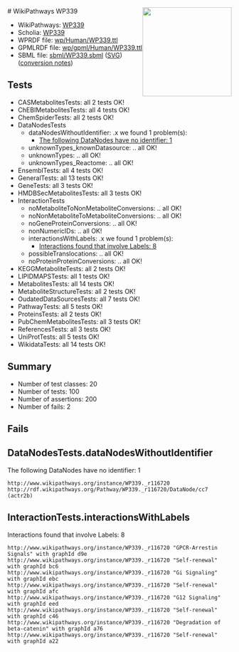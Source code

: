 <img style="float: right; width: 200px" src="../logo.png" />
# WikiPathways WP339

* WikiPathways: [WP339](https://identifiers.org/wikipathways:WP339)
* Scholia: [WP339](https://scholia.toolforge.org/wikipathways/WP339)
* WPRDF file: [wp/Human/WP339.ttl](../wp/Human/WP339.ttl)
* GPMLRDF file: [wp/gpml/Human/WP339.ttl](../wp/gpml/Human/WP339.ttl)
* SBML file: [sbml/WP339.sbml](../sbml/WP339.sbml) ([SVG](../sbml/WP339.svg)) ([conversion notes](../sbml/WP339.txt))

## Tests
* CASMetabolitesTests: all 2 tests OK!
* ChEBIMetabolitesTests: all 4 tests OK!
* ChemSpiderTests: all 2 tests OK!
* DataNodesTests
    * dataNodesWithoutIdentifier: .x we found 1 problem(s):
        * [The following DataNodes have no identifier: 1](#d2d32fa0)
    * unknownTypes_knownDatasource: .. all OK!
    * unknownTypes: .. all OK!
    * unknownTypes_Reactome: .. all OK!
* EnsemblTests: all 4 tests OK!
* GeneralTests: all 13 tests OK!
* GeneTests: all 3 tests OK!
* HMDBSecMetabolitesTests: all 3 tests OK!
* InteractionTests
    * noMetaboliteToNonMetaboliteConversions: .. all OK!
    * noNonMetaboliteToMetaboliteConversions: .. all OK!
    * noGeneProteinConversions: .. all OK!
    * nonNumericIDs: .. all OK!
    * interactionsWithLabels: .x we found 1 problem(s):
        * [Interactions found that involve Labels: 8](#630d267f)
    * possibleTranslocations: .. all OK!
    * noProteinProteinConversions: .. all OK!
* KEGGMetaboliteTests: all 2 tests OK!
* LIPIDMAPSTests: all 1 tests OK!
* MetabolitesTests: all 14 tests OK!
* MetaboliteStructureTests: all 2 tests OK!
* OudatedDataSourcesTests: all 7 tests OK!
* PathwayTests: all 5 tests OK!
* ProteinsTests: all 2 tests OK!
* PubChemMetabolitesTests: all 3 tests OK!
* ReferencesTests: all 3 tests OK!
* UniProtTests: all 5 tests OK!
* WikidataTests: all 14 tests OK!


## Summary

* Number of test classes: 20
* Number of tests: 100
* Number of assertions: 200
* Number of fails: 2

## Fails

<a name="d2d32fa0" />

## DataNodesTests.dataNodesWithoutIdentifier

The following DataNodes have no identifier: 1
```
http://www.wikipathways.org/instance/WP339._r116720 http://rdf.wikipathways.org/Pathway/WP339._r116720/DataNode/cc7 (actr2b)
```

<a name="630d267f" />

## InteractionTests.interactionsWithLabels

Interactions found that involve Labels: 8
```
http://www.wikipathways.org/instance/WP339._r116720 "GPCR-Arrestin Signals" with graphId d9e
http://www.wikipathways.org/instance/WP339._r116720 "Self-renewal" with graphId bc6
http://www.wikipathways.org/instance/WP339._r116720 "Gi Signaling" with graphId ebc
http://www.wikipathways.org/instance/WP339._r116720 "Self-renewal" with graphId afc
http://www.wikipathways.org/instance/WP339._r116720 "G12 Signaling" with graphId eed
http://www.wikipathways.org/instance/WP339._r116720 "Self-renewal" with graphId c46
http://www.wikipathways.org/instance/WP339._r116720 "Degradation of beta-catenin" with graphId a76
http://www.wikipathways.org/instance/WP339._r116720 "Self-renewal" with graphId a22
```

